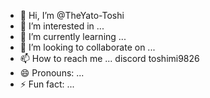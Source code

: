 - 👋 Hi, I’m @TheYato-Toshi
- 👀 I’m interested in ...
- 🌱 I’m currently learning ...
- 💞️ I’m looking to collaborate on ...
- 📫 How to reach me ... discord toshimi9826
- 😄 Pronouns: ...
- ⚡ Fun fact: ...

<!---
TheYato-Toshi/TheYato-Toshi is a ✨ special ✨ repository because its `README.md` (this file) appears on your GitHub profile.
You can click the Preview link to take a look at your changes.
--->
